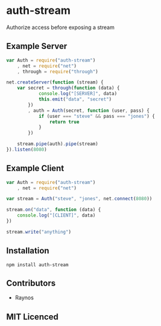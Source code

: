 # auth-stream

Authorize access before exposing a stream

## Example Server

``` js
var Auth = require("auth-stream")
    , net = require("net")
    , through = require("through")

net.createServer(function (stream) {
    var secret = through(function (data) {
            console.log("[SERVER]", data)
            this.emit("data", "secret")
        })
        , auth = Auth(secret, function (user, pass) {
            if (user === "steve" && pass === "jones") {
                return true
            }
        })

    stream.pipe(auth).pipe(stream)
}).listen(8080)
```

## Example Client

``` js
var Auth = require("auth-stream")
    , net = require("net")

var stream = Auth("steve", "jones", net.connect(8080))

stream.on("data", function (data) {
    console.log("[CLIENT]", data)
})

stream.write("anything")
```

## Installation

`npm install auth-stream`

## Contributors

 - Raynos

## MIT Licenced
